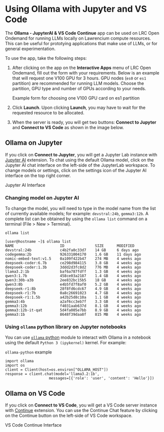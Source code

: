 # Using Ollama with Jupyter and VS Code

The **Ollama - JupyterAI & VS Code Continue** app can be used on LRC Open Ondemand for running LLMs locally on Lawrencium compute resources. This can be useful for prototying applications that make use of LLMs, or for general experimentation.

To use the app, take the following steps:

1. After clicking on the app on the **Interactive Apps** menu of LRC Open Ondemand, fill out the form with your requirements. Below is an example that will request one V100 GPU for 3 hours. GPU nodes (`es0` or `es1` partition) are recommended for running LLM models. Choose the partition, GPU type and number of GPUs according to your needs.

   Example form for choosing one V100 GPU card on es1 partition

1. Click **Launch**. Upon clicking **Launch**, you may have to wait for the requested resource to be allocated.

1. When the server is ready, you will get two buttons: **Connect to Jupyter** and **Connect to VS Code** as shown in the image below.

## Ollama on Jupyter

If you click on **Connect to Jupyter**, you will get a Jupyter Lab instance with [Jupyter AI](https://jupyter-ai.readthedocs.io/) extension. To chat using the default Ollama model, click on the Jupyter AI chat interface on the left-side of the JupyterLab workspace. To change models or settings, click on the settings icon of the Jupyter AI interface on the top right corner.

Jupyter AI Interface

### Changing model on Jupyter AI

To change the model, you will need to type in the model name from the list of currently available models; for example: `devstral:24b`, `gemma3:12b`. A complete list can be obtained by using the `ollama list` command on a terminal (File > New > Terminal).

`ollama list`

```
[user@hostname ~]$ ollama list
NAME                     ID              SIZE      MODIFIED    
devstral:24b             c4b2fa0c33d7    14 GB     6 days ago     
codegemma:2b             926331004170    1.6 GB    11 days ago    
nomic-embed-text:v1.5    0a109f422b47    274 MB    4 weeks ago    
deepseek-coder:6.7b      ce298d984115    3.8 GB    4 weeks ago    
deepseek-coder:1.3b      3ddd2d3fc8d2    776 MB    4 weeks ago    
llama3.2:1b              baf6a787fdff    1.3 GB    4 weeks ago    
qwen3:1.7b               458ce03a2187    1.4 GB    4 weeks ago    
qwen3:30b-a3b            2ee832bc15b5    18 GB     4 weeks ago    
qwen3:8b                 e4b5fd7f8af0    5.2 GB    4 weeks ago    
deepseek-r1:8b           28f8fd6cdc67    4.9 GB    4 weeks ago    
deepseek-r1:7b           0a8c26691023    4.7 GB    4 weeks ago    
deepseek-r1:1.5b         a42b25d8c10a    1.1 GB    4 weeks ago    
gemma3:4b                a2af6cc3eb7f    3.3 GB    4 weeks ago    
gemma3:12b               f4031aab637d    8.1 GB    4 weeks ago    
gemma3:12b-it-qat        5d4fa005e7bb    8.9 GB    4 weeks ago    
gemma3:1b                8648f39daa8f    815 MB    4 weeks ago    

```

### Using `ollama` python library on Jupyter notebooks

You can use [`ollama` python](https://github.com/ollama/ollama-python) module to interact with Ollama in a notebook using the default `Python 3 (ipykernel)` kernel. For example:

`ollama-python` example

```
import ollama
import os
client = Client(host=os.environ["OLLAMA_HOST"])
response = client.chat(model='llama3.2:1b', 
                    messages=[{'role': 'user', 'content': 'Hello'}])

```

## Ollama on VS Code

If you click on **Connect to VS Code**, you will get a VS Code server instance with [Continue](https://marketplace.visualstudio.com/items?itemName=Continue.continue) extension. You can use the Continue Chat feature by clicking on the Continue button on the left-side of VS Code workspace.

VS Code Continue Interface
